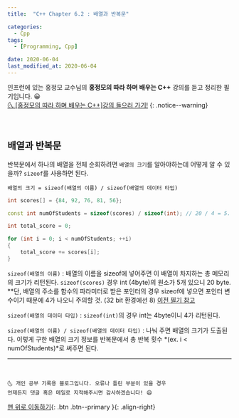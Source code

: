 ```yaml
---
title:  "C++ Chapter 6.2 : 배열과 반복문" 

categories:
  - Cpp
tags:
  - [Programming, Cpp]

date: 2020-06-04
last_modified_at: 2020-06-04
---
```

인프런에 있는 홍정모 교수님의 **홍정모의 따라 하며 배우는 C++** 강의를 듣고 정리한 필기입니다. 😀    
[🌜 [홍정모의 따라 하며 배우는 C++]강의 들으러 가기!](https://www.inflearn.com/course/following-c-plus)
{: .notice--warning}

<br>

## 배열과 반복문
반복문에서 하나의 배열을 전체 순회하려면 `배열의 크기`를 알아야하는데 어떻게 알 수 있을까? `sizeof`를 사용하면 된다.

    배열의 크기 = sizeof(배열의 이름) / sizeof(배열의 데이터 타입)

```cpp
int scores[] = {84, 92, 76, 81, 56};

const int numOfStudents = sizeof(scores) / sizeof(int); // 20 / 4 = 5. 

int total_score = 0;

for (int i = 0; i < numOfStudents; ++i)
{
    total_score += scores[i];
}

```
`sizeof(배열의 이름)` : 배열의 이름을 sizeof에 넣어주면 이 배열이 차지하는 총 메모리의 크기가 리턴된다. `sizeof(scores)` 경우 int (4byte)의 원소가 5개 있으니 20 byte. **단, 배열의 주소를 함수의 파라미터로 받은 포인터의 경우 sizeof에 넣으면 포인터 변수이기 때문에 4가 나오니 주의할 것. (32 bit 환경에선 8) [이전 필기 참고](https://ansohxxn.github.io/c++/chapter6-1/#%ED%95%A8%EC%88%98-%ED%8C%8C%EB%9D%BC%EB%AF%B8%ED%84%B0%EB%A1%9C-%EB%B0%B0%EC%97%B4%EC%9D%84-%EB%84%A3%EC%9C%BC%EB%A9%B4-)

`sizeof(배열의 데이터 타입)` : `sizeof(int)`의 경우 int는 4byte이니 4가 리턴된다.

`sizeof(배열의 이름) / sizeof(배열의 데이터 타입)` : 나눠 주면 배열의 크기가 도출된다. 이렇게 구한 배열의 크기 정보를 반복문에서 총 반복 횟수 *(ex.  i < numOfStudents)*로 써주면 된다. 

***
<br>

    🌜 개인 공부 기록용 블로그입니다. 오류나 틀린 부분이 있을 경우 
    언제든지 댓글 혹은 메일로 지적해주시면 감사하겠습니다! 😄

[맨 위로 이동하기](#){: .btn .btn--primary }{: .align-right}